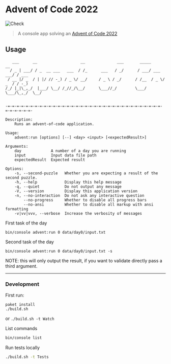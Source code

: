 Advent of Code 2022
===================

![Check](https://github.com/MortalFlesh/advent-of-code-2022/workflows/Check/badge.svg)

> A console app solving an [Advent of Code 2022](https://adventofcode.com/2022)

## Usage

       ___      __                   __              ___       _____          __
      / _ | ___/ / _  __ ___   ___  / /_      ___   / _/      / ___/ ___  ___/ / ___
     / __ |/ _  / | |/ // -_) / _ \/ __/     / _ \ / _/      / /__  / _ \/ _  / / -_)
    /_/ |_|\_,_/  |___/ \__/ /_//_/\__/      \___//_/        \___/  \___/\_,_/  \__/


    -=-=-=-=-=-=-=-=-=-=-=-=-=-=-=-=-=-=-=-=-=-=-=-=-=-=-=-=-=-=-=-=-=-=-=-=-=-=-=-=-

    Description:
        Runs an advent-of-code application.

    Usage:
        advent:run [options] [--] <day> <input> [<expectedResult>]

    Arguments:
        day             A number of a day you are running
        input           Input data file path
        expectedResult  Expected result

    Options:
        -s, --second-puzzle   Whether you are expecting a result of the second puzzle.
        -h, --help            Display this help message
        -q, --quiet           Do not output any message
        -V, --version         Display this application version
        -n, --no-interaction  Do not ask any interactive question
            --no-progress     Whether to disable all progress bars
            --no-ansi         Whether to disable all markup with ansi formatting
        -v|vv|vvv, --verbose  Increase the verbosity of messages

First task of the day
```shell
bin/console advent:run 0 data/day0/input.txt
```

Second task of the day
```shell
bin/console advent:run 0 data/day0/input.txt -s
```

NOTE: this will only output the result, if you want to validate directly pass a third argument.

---
### Development

First run:
```
paket install
./build.sh
```

or `./build.sh -t Watch`

List commands
```sh
bin/console list
```

Run tests locally
```sh
./build.sh -t Tests
```
